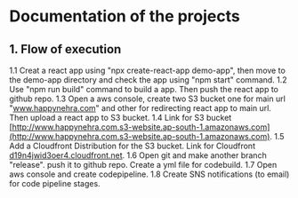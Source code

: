 # Documentation of the projects
## 1. Flow of execution
1.1 Creat a react app using "npx create-react-app demo-app", then move to the demo-app directory and check the app using "npm start" command.
1.2 Use "npm run build" command to build a app. Then push the react app to github repo.
1.3 Open a aws console, create two S3 bucket one for main url "www.happynehra.com" and other for redirecting react app to main url. Then upload a react app to S3 bucket.
1.4 Link for S3 bucket [http://www.happynehra.com.s3-website.ap-south-1.amazonaws.com](http://www.happynehra.com.s3-website.ap-south-1.amazonaws.com).
1.5 Add a Cloudfront Distribution for the S3 bucket. Link for Cloudfront [d19n4jwid3oer4.cloudfront.net](d19n4jwid3oer4.cloudfront.net).
1.6 Open git and make another branch "release". push it to github repo. Create a yml file for codebuild.
1.7 Open aws console and create codepipeline.
1.8 Create SNS notifications (to email) for code pipeline stages.

## 

